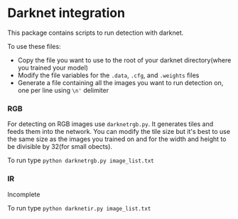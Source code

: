 
# Darknet integration
This package contains scripts to run detection with darknet.

To use these files:
* Copy the file you want to use to the root of your darknet directory(where you trained your model)
* Modify the file variables for the `.data`, `.cfg`, and `.weights` files
* Generate a file containing all the images you want to run detection on, one per line using `\n'` delimiter

### RGB
For detecting on RGB images use `darknetrgb.py`.  It generates tiles and feeds them into the network.  You can modify the tile
size but it's best to use the same size as the images you trained on and for the width and height to be divisible by 32(for small obects).

To run type `python darknetrgb.py image_list.txt`

### IR
Incomplete

To run type `python darknetir.py image_list.txt`

